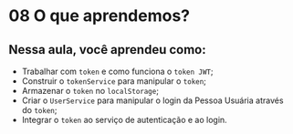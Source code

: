 # 08 O que aprendemos?

## Nessa aula, você aprendeu como:

- Trabalhar com `token` e como funciona o `token JWT`;
- Construir o `tokenService` para manipular o `token`;
- Armazenar o `token` no `localStorage`;
- Criar o `UserService` para manipular o login da Pessoa Usuária através do `token`;
- Integrar o `token` ao serviço de autenticação e ao login.